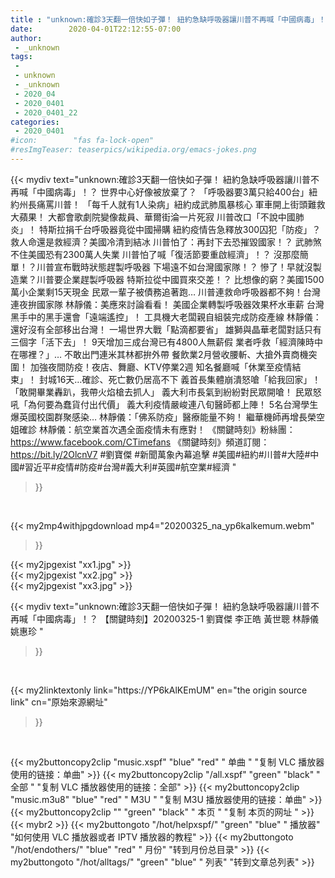 ```yaml
---
title : "unknown:確診3天翻一倍快如子彈！ 紐約急缺呼吸器讓川普不再喊「中國病毒」！？ 【關鍵時刻】20200325-1 劉寶傑 李正皓 黃世聰 林靜儀 姚惠珍 "
date:        2020-04-01T22:12:55-07:00
author:
 - _unknown
tags:
 - 
 - unknown
 - _unknown
 - 2020_04
 - 2020_0401
 - 2020_0401_22
categories:
 - 2020_0401
#icon:        "fas fa-lock-open"
#resImgTeaser: teaserpics/wikipedia.org/emacs-jokes.png
---
```







{{< mydiv text="unknown:確診3天翻一倍快如子彈！ 紐約急缺呼吸器讓川普不再喊「中國病毒」！？ 世界中心好像被放棄了？ 「呼吸器要3萬只給400台」紐約州長痛罵川普！ 「每千人就有1人染病」紐約成武肺風暴核心 軍車開上街頭難救大蘋果！ 大都會歌劇院變像裁員、華爾街淪一片死寂 川普改口「不說中國肺炎」！ 特斯拉捐千台呼吸器竟從中國掃購 紐約疫情告急釋放300囚犯「防疫」？ 救人命還是救經濟？美國冷清到結冰 川普怕了：再封下去恐摧毀國家！？ 武肺煞不住美國恐有2300萬人失業 川普怕了喊「復活節要重啟經濟」！？ 沒那麼簡單！？川普宣布戰時狀態趕製呼吸器 下場遠不如台灣國家隊！？ 慘了！早就沒製造業？川普要企業趕製呼吸器 特斯拉從中國買來交差！？ 比想像的窮？美國1500萬小企業剩15天現金 民眾一輩子被債務追著跑… 川普連救命呼吸器都不夠！台灣連夜拚國家隊 林靜儀：美應來討論看看！ 美國企業轉製呼吸器效果杯水車薪 台灣黑手中的黑手還會「遠端遙控」！ 工具機大老闆親自組裝完成防疫產線 林靜儀：還好沒有全部移出台灣！ 一場世界大戰「點滴都要省」 雄獅與晶華老闆對話只有三個字「活下去」！ 9天增加三成台灣已有4800人無薪假 業者呼救「經濟陳時中在哪裡？」… 不敢出門連米其林都拚外帶 餐飲業2月營收腰斬、大搶外賣商機突圍！ 加強夜間防疫！夜店、舞廳、KTV停業2週 知名餐廳喊「休業至疫情結束」！ 封城16天…確診、死亡數仍居高不下 義首長集體崩潰怒嗆「給我回家」！ 「敢開畢業轟趴，我帶火焰槍去抓人」 義大利市長氣到紛紛對民眾開嗆！ 民眾怒吼「為何要為蠢貨付出代價」 義大利疫情嚴峻連八旬醫師都上陣！ 5名台灣學生爆英國校園群聚感染… 林靜儀：「佛系防疫」醫療能量不夠！ 繼華機師再增長榮空姐確診 林靜儀：航空業首次遇全面疫情未有應對！  《關鍵時刻》粉絲團：https://www.facebook.com/CTimefans 《關鍵時刻》頻道訂閱：https://bit.ly/2OlcnV7  #劉寶傑 #新聞萬象內幕追擊 #美國#紐約#川普#大陸#中國#習近平#疫情#防疫#台灣#義大利#英國#航空業#經濟 "
>}}
<br>


{{< my2mp4withjpgdownload mp4="20200325_na_yp6kalkemum.webm"
>}}

{{< my2jpgexist "xx1.jpg" >}}<br>
{{< my2jpgexist "xx2.jpg" >}}<br>
{{< my2jpgexist "xx3.jpg" >}}<br>



{{< mydiv text="unknown:確診3天翻一倍快如子彈！ 紐約急缺呼吸器讓川普不再喊「中國病毒」！？ 【關鍵時刻】20200325-1 劉寶傑 李正皓 黃世聰 林靜儀 姚惠珍 "
>}}
<br>

{{< my2linktextonly link="https://YP6kAlKEmUM"
en="the origin source link" cn="原始來源網址"
>}}


<br>


{{< my2buttoncopy2clip "music.xspf"        "blue"   "red"    " 单曲 "  "复制 VLC 播放器使用的链接：单曲" >}} {{< my2buttoncopy2clip "/all.xspf"         "green"  "black"  " 全部 "  "复制 VLC 播放器使用的链接：全部" >}} {{< my2buttoncopy2clip "music.m3u8"        "blue"   "red"    " M3U  "    "复制 M3U 播放器使用的链接：单曲" >}} {{< my2buttoncopy2clip ""                  "green"  "black"  " 本页 "    "复制 本页的网址 " >}} {{< mybr2 >}} {{< my2buttongoto      "/hot/helpxspf/"    "green"  "blue"   " 播放器" "如何使用 VLC 播放器或者 IPTV 播放器的教程" >}} {{< my2buttongoto      "/hot/endothers/"   "blue"   "red"    " 月份"   "转到月份总目录" >}} {{< my2buttongoto      "/hot/alltags/"     "green"  "blue"   " 列表"   "转到文章总列表" >}} 
